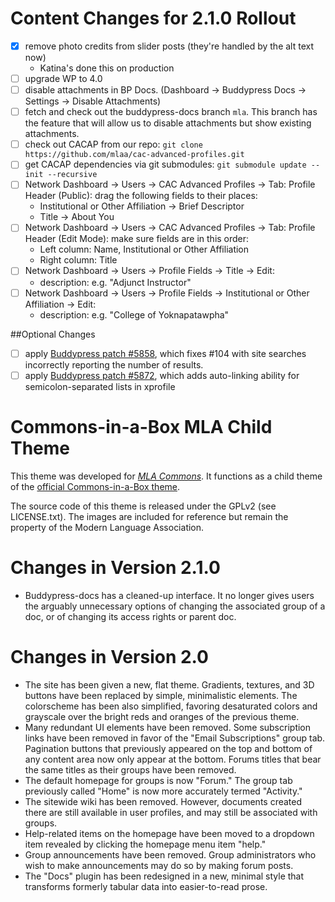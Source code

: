 # Content Changes for 2.1.0 Rollout

 * [x] remove photo credits from slider posts (they're handled by the alt text now)
   - Katina's done this on production 
 * [ ] upgrade WP to 4.0
 * [ ] disable attachments in BP Docs. (Dashboard -> Buddypress Docs -> Settings -> Disable Attachments) 
 * [ ] fetch and check out the buddypress-docs branch `mla`. This branch has the feature that will allow us to disable attachments but show existing attachments. 
 * [ ] check out CACAP from our repo: `git clone https://github.com/mlaa/cac-advanced-profiles.git`
 * [ ] get CACAP dependencies via git submodules: `git submodule update --init --recursive` 
 * [ ] Network Dashboard -> Users -> CAC Advanced Profiles -> Tab: Profile Header (Public): drag the following fields to their places: 
   - Institutional or Other Affiliation -> Brief Descriptor
   - Title -> About You
 * [ ] Network Dashboard -> Users -> CAC Advanced Profiles -> Tab: Profile Header (Edit Mode): make sure fields are in this order: 
   - Left column: Name, Institutional or Other Affiliation
   - Right column: Title
 * [ ] Network Dashboard -> Users -> Profile Fields -> Title -> Edit: 
   - description: e.g. "Adjunct Instructor" 
 * [ ] Network Dashboard -> Users -> Profile Fields -> Institutional or Other Affiliation -> Edit: 
   - description: e.g. "College of Yoknapatawpha" 


##Optional Changes
 * [ ] apply [Buddypress patch #5858](https://buddypress.trac.wordpress.org/ticket/5858), which fixes #104 with site searches incorrectly reporting the number of results. 
 * [ ] apply [Buddypress patch #5872](https://buddypress.trac.wordpress.org/ticket/5872), which adds auto-linking ability for semicolon-separated lists in xprofile

# Commons-in-a-Box MLA Child Theme

This theme was developed for [_MLA Commons_][1]. It functions as a child 
theme of the [official Commons-in-a-Box theme][2].

The source code of this theme is released under the GPLv2 (see LICENSE.txt). 
The images are included for reference but remain the property of the Modern 
Language Association.

[1]: http://commons.mla.org
[2]: https://github.com/cuny-academic-commons/cbox-theme

# Changes in Version 2.1.0 

 * Buddypress-docs has a cleaned-up interface. It no longer gives users the arguably unnecessary options of changing the associated group of a doc, or of changing its access rights or parent doc.  

# Changes in Version 2.0 

 * The site has been given a new, flat theme. Gradients, textures, and 3D buttons have been replaced by simple, minimalistic elements. The colorscheme has been also simplified, favoring desaturated colors and grayscale over the bright reds and oranges of the previous theme. 
 * Many redundant UI elements have been removed. Some subscription links have been removed in favor of the "Email Subscriptions" group tab. Pagination buttons that previously appeared on the top and bottom of any content area now only appear at the bottom. Forums titles that bear the same titles as their groups have been removed. 
 * The default homepage for groups is now "Forum." The group tab previously called "Home" is now more accurately termed "Activity." 
 * The sitewide wiki has been removed. However, documents created there are still available in user profiles, and may still be associated with groups. 
 * Help-related items on the homepage have been moved to a dropdown item revealed by clicking the homepage menu item "help." 
 * Group announcements have been removed. Group administrators who wish to make announcements may do so by making forum posts.  
 * The "Docs" plugin has been redesigned in a new, minimal style that transforms formerly tabular data into easier-to-read prose.  
